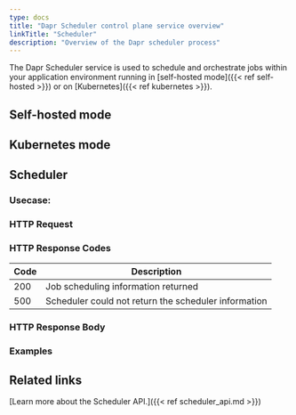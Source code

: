 ```yaml
---
type: docs
title: "Dapr Scheduler control plane service overview"
linkTitle: "Scheduler"
description: "Overview of the Dapr scheduler process"
---
```


The Dapr Scheduler service is used to schedule and orchestrate jobs within your application environment running in [self-hosted mode]({{< ref self-hosted >}}) or on [Kubernetes]({{< ref kubernetes >}}). 

## Self-hosted mode



## Kubernetes mode



## Scheduler

### Usecase:

### HTTP Request

### HTTP Response Codes

Code | Description
---- | -----------
200  | Job scheduling information returned
500  | Scheduler could not return the scheduler information

### HTTP Response Body


### Examples


## Related links

[Learn more about the Scheduler API.]({{< ref scheduler_api.md >}})